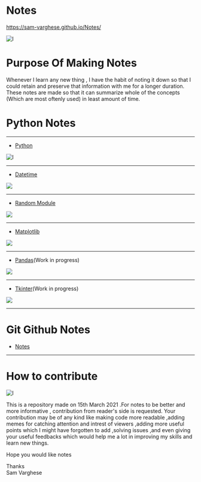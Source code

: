 # Notes<br>
https://sam-varghese.github.io/Notes/
 
 ![l](https://thumbs.gfycat.com/BasicNearBlackbuck-size_restricted.gif)
 
 # Purpose Of Making Notes
 
 Whenever I learn any new thing , I have the habit of noting it down so that I could retain and preserve that information with me for a longer duration. These notes are made so that it can summarize whole of the concepts (Which are most oftenly used) in least amount of time. 

# Python Notes

****

- [Python](Python_Basics.md)

![l](https://www.ethans.co.in/wp-content/uploads/2020/03/course-inner.jpg)

****

- [Datetime](Datetime.md)

![](https://encrypted-tbn0.gstatic.com/images?q=tbn:ANd9GcTklKcuBRcggXKxnQgzZrwT-t1Ugh8vygn58Q&usqp=CAU)

****

- [Random Module](Random.md)

![](https://www.roulette17.com/images/random-number.gif)

****

- [Matplotlib](Matplotlib.md)

![](https://matplotlib.org/devdocs/_static/logo2_compressed.svg)

****

- [Pandas](Pandas.md)(Work in progress)

![](https://upload.wikimedia.org/wikipedia/commons/thumb/e/ed/Pandas_logo.svg/1200px-Pandas_logo.svg.png)

****

- [Tkinter](Tkinter.md)(Work in progress)

![](https://data.whicdn.com/images/62282152/original.gif)

****

# Git Github Notes
  
 - [Notes](Git_Notes.md)

****

# How to contribute

 ![l](https://media4.giphy.com/media/3o7TKNjg8dxB5ysRnW/giphy.gif)

This is a repository made on 15th March 2021 .For notes to be better and more informative , contribution from reader's side is requested. Your contribution may be of any kind like making code more readable ,adding memes for catching attention and intrest of viewers ,adding more useful points which I might have forgotten to add ,solving issues ,and even giving your useful  feedbacks which would help me a lot in improving my skills and learn new things.

Hope you would like notes

Thanks<br>
Sam Varghese
